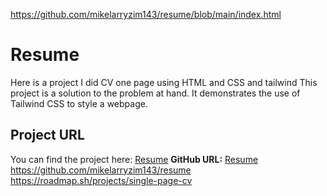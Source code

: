 
https://github.com/mikelarryzim143/resume/blob/main/index.html

# Resume
Here is a project I did CV one page using HTML and CSS and tailwind
This project is a solution to the problem at hand. It demonstrates the use of Tailwind CSS to style a webpage.

## Project URL

You can find the project here: [Resume](https://github.com/mikelarryzim143/resume)
**GitHub URL:** [Resume](https://github.com/mikelarryzim143/resume)
https://github.com/mikelarryzim143/resume
https://roadmap.sh/projects/single-page-cv
